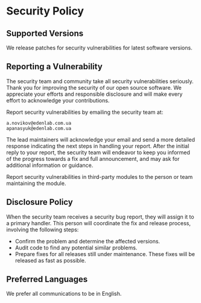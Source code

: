 # Security Policy

## Supported Versions

We release patches for security vulnerabilities for latest software versions.

## Reporting a Vulnerability

The security team and community take all security vulnerabilities seriously. 
Thank you for improving the security of our open source software. 
We appreciate your efforts and responsible disclosure and will make every effort to acknowledge your contributions.

Report security vulnerabilities by emailing the security team at:

```
a.novikov@edenlab.com.ua
apanasyuk@edenlab.com.ua
```

The lead maintainers will acknowledge your email and send a more detailed response indicating the next steps in handling your report. 
After the initial reply to your report, the security team will endeavor to keep you informed of the progress towards a fix and full announcement, and may ask for additional information or guidance.

Report security vulnerabilities in third-party modules to the person or team maintaining the module.

## Disclosure Policy

When the security team receives a security bug report, they will assign it to a primary handler. 
This person will coordinate the fix and release process, involving the following steps:

- Confirm the problem and determine the affected versions.
- Audit code to find any potential similar problems.
- Prepare fixes for all releases still under maintenance. These fixes will be released as fast as possible.

## Preferred Languages

We prefer all communications to be in English.
